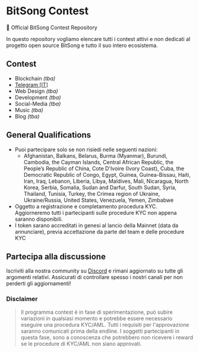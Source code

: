 # BitSong Contest

🚀 Official BitSong Contest Repository

In questo repository vogliamo elencare tutti i contest attivi e non dedicati al progetto open source BitSong e tutto il suo intero ecosistema.

## Contest

- Blockchain _(tba)_
- [Telegram [IT]](./telegram/README_IT.md)
- Web Design _(tba)_
- Development _(tba)_
- Social-Media _(tba)_
- Music _(tba)_
- Blog _(tba)_

## General Qualifications

- Puoi partecipare solo se non risiedi nelle seguenti nazioni:
  - Afghanistan, Balkans, Belarus, Burma (Myanmar), Burundi, Cambodia, the Cayman Islands, Central African Republic, the People’s Republic of China, Cote D'Ivoire (Ivory Coast), Cuba, the Democratic Republic of Congo, Egypt, Guinea, Guinea-Bissau, Haiti, Iran, Iraq, Lebanon, Liberia, Libya, Maldives, Mali, Nicaragua, North Korea, Serbia, Somalia, Sudan and Darfur, South Sudan, Syria, Thailand, Tunisia, Turkey, the Crimea region of Ukraine, Ukraine/Russia, United States, Venezuela, Yemen, Zimbabwe
- Oggetto a registrazione e completamento procedura KYC. Aggiorneremo tutti i partecipanti sulle procedure KYC non appena saranno disponibili.
- I token sarano accreditati in genesi al lancio della Mainnet (data da annunciare), previa accettazione da parte del team e delle procedure KYC

## Partecipa alla discussione

Iscriviti alla nostra community su [Discord](https://discord.gg/KeHPnSa) e rimani aggiornato su tutte gli argomenti relativi. Assicurati di controllare spesso i nostri canali per non perderti gli aggiornamenti!

### Disclaimer

> Il programma contest è in fase di sperimentazione, può subire variazioni in qualsiasi momento e potrebbe essere necessario eseguire una procedura KYC/AML. Tutti i requisiti per l'approvazione saranno comunicati prima della endline. I soggetti partecipanti in questa fase, sono a conoscenza che potrebbero non ricevere i reward se le procedure di KYC/AML non siano approvati.
